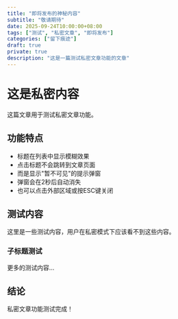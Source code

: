 ```yaml
---
title: "即将发布的神秘内容"
subtitle: "敬请期待"
date: 2025-09-24T10:00:00+08:00
tags: ["测试", "私密文章", "即将发布"]
categories: ["留下痕迹"]
draft: true
private: true
description: "这是一篇测试私密文章功能的文章"
---
```


# 这是私密内容

这篇文章用于测试私密文章功能。

## 功能特点

- 标题在列表中显示模糊效果
- 点击标题不会跳转到文章页面
- 而是显示"暂不可见"的提示弹窗
- 弹窗会在2秒后自动消失
- 也可以点击外部区域或按ESC键关闭

## 测试内容

这里是一些测试内容，用户在私密模式下应该看不到这些内容。

### 子标题测试

更多的测试内容...

## 结论

私密文章功能测试完成！
